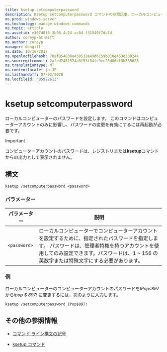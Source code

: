 ```yaml
---
title: ksetup setcomputerpassword
description: Ksetup setcomputerpassword コマンドの参照記事。ローカルコンピューターのパスワードを設定します。
ms.prod: windows-server
ms.technology: manage-windows-commands
ms.topic: article
ms.assetid: e307d8f6-3b93-4c24-ac04-f31549f7dc7d
author: coreyp-at-msft
ms.author: coreyp
manager: dongill
ms.date: 10/16/2017
ms.openlocfilehash: 70af854838e439532e49d6159b010e453d339244
ms.sourcegitcommit: 2afed2461574a3f53f84fc9ec28d86df3b335685
ms.translationtype: MT
ms.contentlocale: ja-JP
ms.lasthandoff: 07/02/2020
ms.locfileid: "85922613"
---
```

# <a name="ksetup-setcomputerpassword"></a>ksetup setcomputerpassword

ローカルコンピューターのパスワードを設定します。 このコマンドはコンピューターアカウントのみに影響し、パスワードの変更を有効にするには再起動が必要です。

> [!IMPORTANT]
> コンピューターアカウントのパスワードは、レジストリまたは**ksetup**コマンドからの出力として表示されません。

## <a name="syntax"></a>構文

```
ksetup /setcomputerpassword <password>
```

### <a name="parameters"></a>パラメーター

| パラメーター | 説明 |
| --------- | ----------- |
| `<password>` | ローカルコンピューターでコンピューターアカウントを設定するために、指定されたパスワードを指定します。 パスワードは、管理者特権を持つアカウントを使用してのみ設定できます。パスワードは、1 ~ 156 の英数字または特殊文字にする必要があります。 |

### <a name="examples"></a>例

ローカルコンピューターのコンピューターアカウントのパスワードを*IPops897*から*ipop $ 897!* に変更するには、次のように入力します。

```
ksetup /setcomputerpassword IPop$897!
```

## <a name="additional-references"></a>その他の参照情報

- [コマンド ライン構文の記号](command-line-syntax-key.md)

- [ksetup コマンド](ksetup.md)
